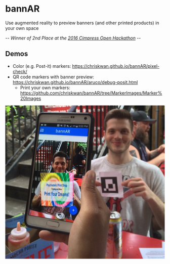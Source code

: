 # bannAR #
Use augmented reality to preview banners (and other printed products) in your own space

-- *Winner of 2nd Place at the [2016 Cimpress Open Hackathon](http://2016hackathon.com)* --

## Demos ##
* Color (e.g. Post-it) markers: https://chriskwan.github.io/bannAR/pixel-check/
* QR code markers with banner preview: https://chriskwan.github.io/bannAR/aruco/debug-posit.html
  * Print your own markers: https://github.com/chriskwan/bannAR/tree/MarkerImages/Marker%20Images  

![](./bannAR-demo.jpeg)
